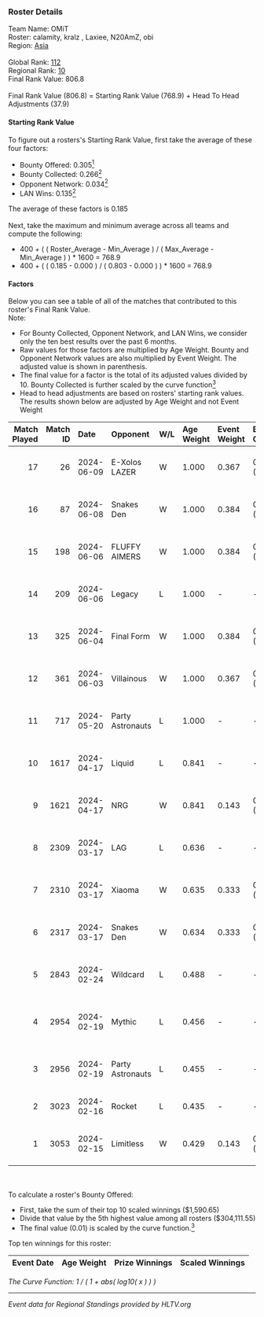 ### Roster Details<br />
Team Name: OMiT<br />
Roster: calamity, kralz , Laxiee, N20AmZ, obi<br />
Region: [Asia]( ../standings_asia.md)<br />
<br />
Global Rank: [112](../standings_global.md)<br />
Regional Rank: [10]( ../standings_asia.md)<br />
Final Rank Value:  806.8<br />
<br />
Final Rank Value (806.8) = Starting Rank Value (768.9) + Head To Head Adjustments (37.9)<br />

#### Starting Rank Value<br />
To figure out a rosters's Starting Rank Value, first take the average of these four factors:<br />
- Bounty Offered: 0.305[<sup>1</sup>](#table2)
- Bounty Collected: 0.266[<sup>2</sup>](#table1)
- Opponent Network: 0.034[<sup>2</sup>](#table1)
- LAN Wins: 0.135[<sup>2</sup>](#table1)

The average of these factors is 0.185<br />
<br />
Next, take the maximum and minimum average across all teams and compute the following:<br />
- 400 + ( ( Roster_Average - Min_Average ) / ( Max_Average - Min_Average ) ) * 1600 = 768.9
- 400 + ( ( 0.185 - 0.000 ) / ( 0.803 - 0.000 ) ) * 1600 = 768.9


#### Factors<br />
Below you can see a table of all of the matches that contributed to this roster's Final Rank Value.<br />
Note:<br />

- For Bounty Collected, Opponent Network, and LAN Wins, we consider only the ten best results over the past 6 months.
- Raw values for those factors are multiplied by Age Weight. Bounty and Opponent Network values are also multiplied by Event Weight. The adjusted value is shown in parenthesis.
- The final value for a factor is the total of its adjusted values divided by 10. Bounty Collected is further scaled by the curve function[<sup>3</sup>](#curveFunction)
- Head to head adjustments are based on rosters' starting rank values. The results shown below are adjusted by Age Weight and not Event Weight
<span id="table1"></span><br />


| Match Played | Match ID | Date       | Opponent         | W/L | Age Weight | Event Weight | Bounty Collected | Opponent Network | LAN Wins  | H2H Adj. | Roster                                       |
| -: | -: | :- | :- | :- | :- | :- | :- | :- | :- | -: | :- |
|           17 |       26 | 2024-06-09 | E-Xolos LAZER    | W   | 1.000      | 0.367        | 0.010 (0.004)    | 0.155 (0.057)    | 0 (0.000) |    12.11 | calamity, kralz , Laxiee, N20AmZ, obi        |
|           16 |       87 | 2024-06-08 | Snakes Den       | W   | 1.000      | 0.384        | 0.000 (0.000)    | 0.078 (0.030)    | 0 (0.000) |     6.20 | calamity, kralz , Laxiee, obi, tmk           |
|           15 |      198 | 2024-06-06 | FLUFFY AIMERS    | W   | 1.000      | 0.384        | 0.016 (0.006)    | 0.354 (0.136)    | 0 (0.000) |    14.18 | calamity, kralz , Laxiee, N20AmZ, obi        |
|           14 |      209 | 2024-06-06 | Legacy           | L   | 1.000      | -            | -                | -                | -         |    -5.33 | calamity, kralz , Laxiee, N20AmZ, obi        |
|           13 |      325 | 2024-06-04 | Final Form       | W   | 1.000      | 0.384        | 0.007 (0.003)    | 0.039 (0.015)    | 0 (0.000) |     6.70 | calamity, kralz , Laxiee, N20AmZ, obi        |
|           12 |      361 | 2024-06-03 | Villainous       | W   | 1.000      | 0.367        | 0.004 (0.002)    | 0.000 (0.000)    | 0 (0.000) |     6.76 | calamity, kralz , Laxiee, N20AmZ, obi        |
|           11 |      717 | 2024-05-20 | Party Astronauts | L   | 1.000      | -            | -                | -                | -         |    -7.42 | calamity, kralz , Laxiee, N20AmZ, obi        |
|           10 |     1617 | 2024-04-17 | Liquid           | L   | 0.841      | -            | -                | -                | -         |    -0.19 | calamity, kralz , Laxiee, N20AmZ, obi        |
|            9 |     1621 | 2024-04-17 | NRG              | W   | 0.841      | 0.143        | 0.024 (0.003)    | 0.578 (0.069)    | 0 (0.000) |    18.99 | calamity, kralz , Laxiee, N20AmZ, obi        |
|            8 |     2309 | 2024-03-17 | LAG              | L   | 0.636      | -            | -                | -                | -         |    -6.12 | arviast, C4LLM3SU3, calamity, N20AmZ, obi    |
|            7 |     2310 | 2024-03-17 | Xiaoma           | W   | 0.635      | 0.333        | 0.002 (0.000)    | 0.025 (0.005)    | 1 (0.635) |     5.25 | arviast, C4LLM3SU3, calamity, N20AmZ, obi    |
|            6 |     2317 | 2024-03-17 | Snakes Den       | W   | 0.634      | 0.333        | 0.000 (0.000)    | 0.078 (0.016)    | 1 (0.634) |     4.15 | Fruitcupx, FxRE, JoSoo, LUKE4k, NoVa         |
|            5 |     2843 | 2024-02-24 | Wildcard         | L   | 0.488      | -            | -                | -                | -         |    -3.40 | Infinite, JBa, SLIGHT, Sonic, stanislaw      |
|            4 |     2954 | 2024-02-19 | Mythic           | L   | 0.456      | -            | -                | -                | -         |    -5.03 | Cooper, fl0m, freakazoid, hate, Trucklover86 |
|            3 |     2956 | 2024-02-19 | Party Astronauts | L   | 0.455      | -            | -                | -                | -         |    -3.58 | C4LLM3SU3, calamity, Laxiee, N20AmZ, obi     |
|            2 |     3023 | 2024-02-16 | Rocket           | L   | 0.435      | -            | -                | -                | -         |   -10.46 | aleph, ayy, EMIYA, nero, nooz                |
|            1 |     3053 | 2024-02-15 | Limitless        | W   | 0.429      | 0.143        | 0.001 (0.000)    | 0.219 (0.013)    | 0 (0.000) |     5.10 | C4LLM3SU3, calamity, N20AmZ, obi, tmk        |

<br />
<span id="table2"></span><br />
To calculate a roster's Bounty Offered:<br />

- First, take the sum of their top 10 scaled winnings ($1,590.65)
- Divide that value by the 5th highest value among all rosters ($304,111.55)
- The final value (0.01) is scaled by the curve function.[<sup>3</sup>](#curveFunction)

Top ten winnings for this roster:<br />

| Event Date | Age Weight | Prize Winnings | Scaled Winnings |
| :- | -: | :- | :- |


<span id="curveFunction"></span>_The Curve Function: 1 / ( 1 + abs( log10( x ) ) )_<br />

---
_Event data for Regional Standings provided by HLTV.org_<br />
